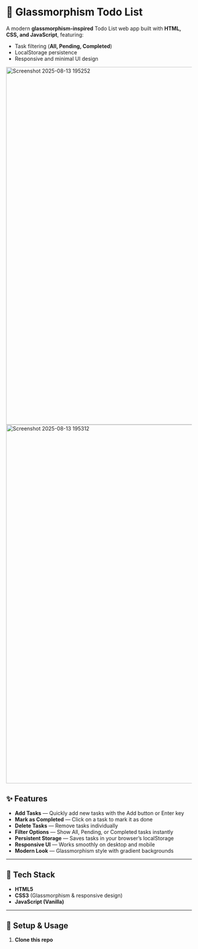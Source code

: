 # 🌟 Glassmorphism Todo List

A modern **glassmorphism-inspired** Todo List web app built with **HTML, CSS, and JavaScript**, featuring:
- Task filtering (**All, Pending, Completed**)
- LocalStorage persistence
- Responsive and minimal UI design

<img width="1915" height="969" alt="Screenshot 2025-08-13 195252" src="https://github.com/user-attachments/assets/1111921b-134a-486f-8940-6c27e87afdef" />

<img width="1919" height="972" alt="Screenshot 2025-08-13 195312" src="https://github.com/user-attachments/assets/b086ad95-a5f8-4507-bfc9-9f91635399f1" />

## ✨ Features
- **Add Tasks** — Quickly add new tasks with the Add button or Enter key  
- **Mark as Completed** — Click on a task to mark it as done  
- **Delete Tasks** — Remove tasks individually  
- **Filter Options** — Show All, Pending, or Completed tasks instantly  
- **Persistent Storage** — Saves tasks in your browser’s localStorage  
- **Responsive UI** — Works smoothly on desktop and mobile  
- **Modern Look** — Glassmorphism style with gradient backgrounds

---

## 📂 Tech Stack
- **HTML5**
- **CSS3** (Glassmorphism & responsive design)
- **JavaScript (Vanilla)**

---

## 🚀 Setup & Usage

1. **Clone this repo**
